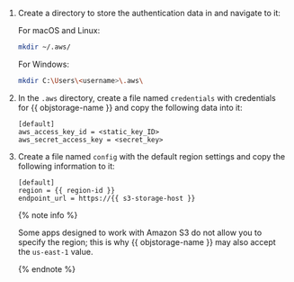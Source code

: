 1. Create a directory to store the authentication data in and navigate to it: 

    For macOS and Linux:

    ```bash
    mkdir ~/.aws/
    ```

    For Windows:

    ```bash
    mkdir C:\Users\<username>\.aws\
    ```

1. In the `.aws` directory, create a file named `credentials` with credentials for {{ objstorage-name }} and copy the following data into it:

    ```text
    [default]
    aws_access_key_id = <static_key_ID>
    aws_secret_access_key = <secret_key>
    ```

1. Create a file named `config` with the default region settings and copy the following information to it:

    ```text
    [default]
    region = {{ region-id }}
    endpoint_url = https://{{ s3-storage-host }}
    ```

    {% note info %}

    Some apps designed to work with Amazon S3 do not allow you to specify the region; this is why {{ objstorage-name }} may also accept the `us-east-1` value.

    {% endnote %}